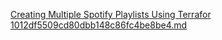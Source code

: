 [Creating Multiple Spotify Playlists Using Terrafor 1012df5509cd80dbb148c86fc4be8be4.md](https://github.com/user-attachments/files/17006149/Creating.Multiple.Spotify.Playlists.Using.Terrafor.1012df5509cd80dbb148c86fc4be8be4.md)
